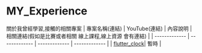 # MY_Experience
關於我曾經學習,接觸的相關專案
| 專案名稱(連結) | YouTube(連結) | 內容說明 | 相關連結(假如是比賽或者相關 線上課程,線上資源 會有連結) |
| ------------- | ------------- | ------------- | ------------- |
| [flutter_clock](https://github.com/EriaWist/flutter_clock)| 暫時 | 
